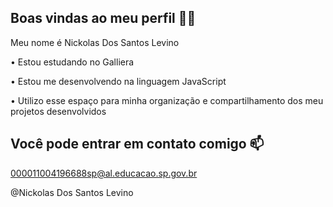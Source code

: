 ## Boas vindas ao meu perfil 💙💙
 
 Meu nome é Nickolas Dos Santos Levino
 
• Estou estudando no Galliera

• Estou me desenvolvendo na linguagem JavaScript

• Utilizo esse espaço para minha organização e compartilhamento dos meu projetos desenvolvidos

## Você pode entrar em contato comigo 📫

000011004196688sp@al.educacao.sp.gov.br

@Nickolas Dos Santos Levino
